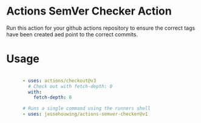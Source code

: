 # Actions SemVer Checker Action

Run this action for your github actions repository to ensure the correct tags have been created aed point to the correct commits.

# Usage

```yaml
      
      - uses: actions/checkout@v3
        # Check out with fetch-depth: 0
        with:
          fetch-depth: 0

      # Runs a single command using the runners shell
      - uses: jessehouwing/actions-semver-checker@v1
```
